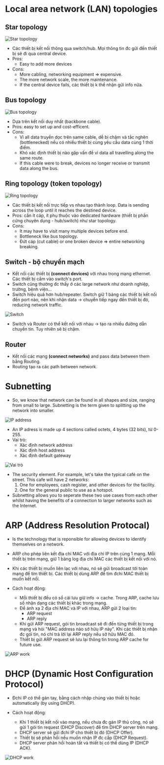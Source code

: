 # Local area network (LAN) topologies
## Star topology
![Star topology](/images/star-topology.PNG)

- Các thiết bị kết nối thông qua switch/hub. Mọi thông tin đc gửi đến thiết bị sẽ đi qua central device.
- Pros:
	+ Easy to add more devices
- Cons:
	+ More cabling, networking equipment => expensive.
	+ The more network scale, the more maintenance.
	+ If the central device fails, các thiết bị k thể nhận gửi info nữa.

## Bus topology
![Bus topology](/images/bus-topology.PNG)

- Dựa trên kết nối duy nhất (backbone cable). 
- Pros: easy to set up and cost-efficent.
- Cons:
	+ Vì all data truyền dọc trên same cable, dễ bị chậm và tắc nghẽn (bottlenecked) nếu có nhiều thiết bị cùng yêu cầu data cùng 1 thời điểm.
	+ Khó xác định thiết bị nào gặp vấn đề vì data all travelling along the same route.
	+ If this cable were to break, devices no longer receive or transmit data along the bus.

## Ring topology (token topology)
![Ring topology](/images/ring-topology.PNG)

- Các thiết bị kết nối trực tiếp vs nhau tạo thành loop. Data is sending across the loop until it reaches the destined device. 
- Pros: cần ít cáp, ít phụ thuộc vào dedicated hardware (thiết bị phần cứng chuyên dụng - hub/switch) như star topology.
- Cons:
	+ It may have to visit many multiple devices before end.
	+ Bottleneck like bus topology.
	+ Đứt cáp (cut cable) or one broken device => entire networking breaking.

## Switch - bộ chuyển mạch
- Kết nối các thiết bị **(connect devices)** với nhau trong mạng ethernet. Các thiết bị cắm vào switch's port.
- Switch cũng thường đc thấy ở các large network như doanh nghiệp, trường, bệnh viện...
- Switch hiệu quả hơn hub/repeater. Switch giữ 1 bảng các thiết bị kết nối đến port nào, nên khi nhận data -> chuyển tiếp ngay đến thiết bị đó, reducing network traffic.

![Switch](/images/switch.PNG)

- Switch và Router có thể kết nối với nhau -> tạo ra nhiều đường dẫn chuyền tin. Tuy nhiên sẽ bị chậm.

## Router
- Kết nối các mạng **(connect networks)** and pass data between them bằng Routing.
- Routing tạo ra các path between network. 

# Subnetting
- So, we know that network can be found in all shapes and size, ranging from small to large. Subnetting is the term given to splitting up the network into smaller. 

![IP address](/images/ip-address.png)

- An IP adress is made up 4 sections called octets, 4 bytes (32 bits), từ 0-255.
- Vai trò:
	+ Xác định network address
	+ Xác định host address
	+ Xác định default gateway

![Vai trò](/images/vai-tro-subnet-mask.PNG)

- The security element. For example, let's take the typical café on the street. This cafe will have 2 networks:
	1. One for employees, cash register, and other devices for the facility.
	2. One for the general public to use as a hotspot.
- Subnetting allows you to seperate these two use cases from each other whilst having the benefits of a connection to larger networks such as the Internet.

# ARP (Address Resolution Protocal)
- Is the technology that is reponsible for allowing devices to identify themselves on a network.
- ARP cho phép liên kết địa chỉ MAC với địa chỉ IP trên cùng 1 mạng. Mỗi thiết bị trên mạng, giữ 1 bảng log địa chỉ MAC các thiết bị kết nối với nó.
- Khi các thiết bị muốn liên lạc với nhau, nó sẽ gửi broadcast tới toàn mạng để tìm thiết bị. Các thiết bị dùng ARP để tìm đchi MAC thiết bị muốn kết nối.

- Cách hoạt động:
	+ Mỗi thiết bị đều có sổ cái lưu giữ info -> cache. Trong ARP, cache lưu số nhận dạng các thiết bị khác trong mạng.
	+ Để ánh xạ 2 địa chỉ MAC và IP với nhau, ARP gửi 2 loại tin:
		+ ARP request
		+ ARP reply
	+ Khi gửi ARP request, gói tin broadcast sẽ đi đến từng thiết bị trong mạng và hỏi "MAC address nào sở hữu IP này". Khi các thiết bị nhận đc gói tin, nó chỉ trả lời lại ARP reply nếu sở hữu MAC đó.
	+ Thiết bị gửi ARP request sẽ lưu lại thông tin trong ARP cache for future use.

![ARP work](/images/ARP-work.png)

# DHCP (Dynamic Host Configuration Protocol)
- Đchi IP có thể gán tay, bằng cách nhập chúng vào thiết bị hoặc automatically (by using DHCP).

- Cách hoạt động:
	+ Khi 1 thiết bị kết nối vào mạng, nếu chưa đc gán IP thủ công, nó sẽ gửi 1 gói tin request (DHCP Discover) để tìm DHCP server trên mạng. 
	+ DHCP server sẽ gửi đchi IP cho thiết bị đó (DHCP Offer). 
	+ Thiết bị sẽ phản hồi nếu muốn nhận IP đc cấp (DHCP Request).
	+ DHCP server phản hồi hoàn tất và thiết bị có thể dùng IP (DHCP ACK).

![DHCP work](/images/DHCP-work.png)



